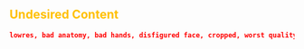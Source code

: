 ## <font color="#ffc000">Undesired Content</font>

```json
lowres, bad anatomy, bad hands, disfigured face, cropped, worst quality, low quality, normal quality, jpeg artifacts, extra digits, extra legs, fewer digits, fewer legs, ugly, watermark, text, error, nsfw, simple background
```
